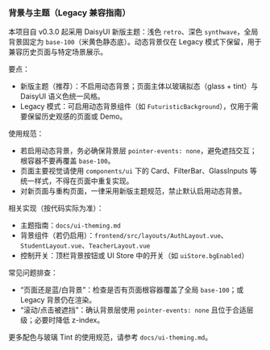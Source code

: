 ### 背景与主题（Legacy 兼容指南）

本项目自 v0.3.0 起采用 DaisyUI 新版主题：浅色 `retro`、深色 `synthwave`，全局背景固定为 `base-100`（米黄色静态底）。动态背景仅在 Legacy 模式下保留，用于兼容历史页面与特定场景展示。

要点：
- 新版主题（推荐）：不启用动态背景；页面主体以玻璃拟态（glass + tint）与 DaisyUI 语义色统一风格。
- Legacy 模式：可启用动态背景组件（如 `FuturisticBackground`），仅用于需要保留历史观感的页面或 Demo。

使用规范：
- 若启用动态背景，务必确保背景层 `pointer-events: none`，避免遮挡交互；根容器不要再覆盖 `base-100`。
- 页面主要视觉请使用 `components/ui` 下的 Card、FilterBar、GlassInputs 等统一样式，不得在页面中重复实现。
- 对新页面与重构页面，一律采用新版主题规范，禁止默认启用动态背景。

相关实现（按代码实际为准）：
- 主题指南：`docs/ui-theming.md`
- 背景组件（若仍启用）：`frontend/src/layouts/AuthLayout.vue`、`StudentLayout.vue`、`TeacherLayout.vue`
- 控制开关：顶栏背景按钮或 UI Store 中的开关（如 `uiStore.bgEnabled`）

常见问题排查：
- “页面还是蓝/白背景”：检查是否有页面根容器覆盖了全局 `base-100`；或 Legacy 背景仍在渲染。
- “滚动/点击被遮挡”：确认背景层使用 `pointer-events: none` 且位于合适层级；必要时降低 z-index。

更多配色与玻璃 Tint 的使用规范，请参考 `docs/ui-theming.md`。
